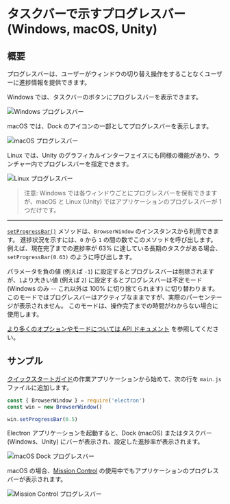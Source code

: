 # タスクバーで示すプログレスバー (Windows, macOS, Unity)

## 概要

プログレスバーは、ユーザーがウィンドウの切り替え操作をすることなくユーザーに進捗情報を提供できます。

Windows では、タスクバーのボタンにプログレスバーを表示できます。

![Windows プログレスバー](https://cloud.githubusercontent.com/assets/639601/5081682/16691fda-6f0e-11e4-9676-49b6418f1264.png)

macOS では、Dock のアイコンの一部としてプログレスバーを表示します。

![macOS プログレスバー](../images/macos-progress-bar.png)

Linux では、Unity のグラフィカルインターフェイスにも同様の機能があり、ランチャー内でプログレスバーを指定できます。

![Linux プログレスバー](../images/linux-progress-bar.png)

> 注意: Windows では各ウィンドウごとにプログレスバーを保有できますが、macOS と Linux (Unity) ではアプリケーションのプログレスバーが 1 つだけです。

----

[`setProgressBar()`](../api/browser-window.md#winsetprogressbarprogress-options) メソッドは、`BrowserWindow` のインスタンスから利用できます。 進捗状況を示すには、`0` から `1` の間の数でこのメソッドを呼び出します。 例えば、現在完了までの進捗率が 63% に達している長期のタスクがある場合、`setProgressBar(0.63)` のように呼び出します。

パラメータを負の値 (例えば `-1`) に設定するとプログレスバーは削除されますが、`1`より大きい値 (例えば `2`) に設定するとプログレスバーは不定モード (Windows のみ -- これ以外は 100% に切り捨てられます) に切り替わります。 このモードではプログレスバーはアクティブなままですが、実際のパーセンテージが表示されません。 このモードは、操作完了までの時間がわからない場合に使用します。

[より多くのオプションやモードについては API ドキュメント](../api/browser-window.md#winsetprogressbarprogress-options) を参照してください。

## サンプル

[クイックスタートガイド](quick-start.md)の作業アプリケーションから始めて、次の行を `main.js` ファイルに追加します。

```javascript fiddle='docs/fiddles/features/progress-bar'
const { BrowserWindow } = require('electron')
const win = new BrowserWindow()

win.setProgressBar(0.5)
```

Electron アプリケーションを起動すると、Dock (macOS) またはタスクバー (Windows、Unity) にバーが表示され、設定した進捗率が表示されます。

![macOS Dock プログレスバー](../images/dock-progress-bar.png)

macOS の場合、[Mission Control](https://support.apple.com/en-us/HT204100) の使用中でもアプリケーションのプログレスバーが表示されます。

![Mission Control プログレスバー](../images/mission-control-progress-bar.png)
